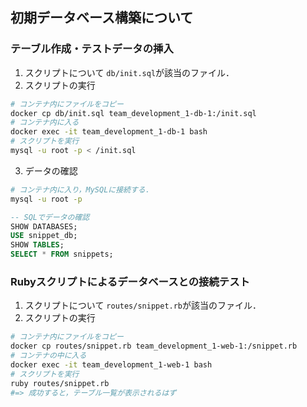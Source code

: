 ## 初期データベース構築について
### テーブル作成・テストデータの挿入
1. スクリプトについて
`db/init.sql`が該当のファイル．
2. スクリプトの実行
```bash
# コンテナ内にファイルをコピー
docker cp db/init.sql team_development_1-db-1:/init.sql
# コンテナ内に入る
docker exec -it team_development_1-db-1 bash
# スクリプトを実行
mysql -u root -p < /init.sql
```
3. データの確認
```bash
# コンテナ内に入り，MySQLに接続する．
mysql -u root -p
```

```SQL
-- SQLでデータの確認
SHOW DATABASES;
USE snippet_db;
SHOW TABLES;
SELECT * FROM snippets;
```

### Rubyスクリプトによるデータベースとの接続テスト
1. スクリプトについて
`routes/snippet.rb`が該当のファイル．
2. スクリプトの実行
``` bash
# コンテナ内にファイルをコピー
docker cp routes/snippet.rb team_development_1-web-1:/snippet.rb
# コンテナの中に入る
docker exec -it team_development_1-web-1 bash
# スクリプトを実行
ruby routes/snippet.rb
#=> 成功すると，テーブル一覧が表示されるはず
```